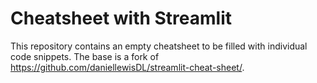 # Cheatsheet with Streamlit

This repository contains an empty cheatsheet to be filled with individual code snippets.
The base is a fork of https://github.com/daniellewisDL/streamlit-cheat-sheet/.
